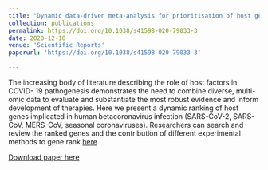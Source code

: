 ```yaml
---
title: "Dynamic data-driven meta-analysis for prioritisation of host genes implicated in COVID-19."
collection: publications
permalink: https://doi.org/10.1038/s41598-020-79033-3
date: 2020-12-18
venue: 'Scientific Reports'
paperurl: 'https://doi.org/10.1038/s41598-020-79033-3'

---
```

The increasing body of literature describing the role of host factors in COVID- 19 pathogenesis demonstrates the need to combine diverse, multi-omic data to evaluate and substantiate the most robust evidence and inform development of therapies. Here we present a dynamic ranking of host genes implicated in human betacoronavirus infection (SARS-CoV-2, SARS-CoV, MERS-CoV, seasonal coronaviruses). Researchers can search and review the ranked genes and the contribution of different experimental methods to gene rank [here](https://baillielab.net/maic/covid19)

[Download paper here](https://doi.org/10.1038/s41598-020-79033-3)
